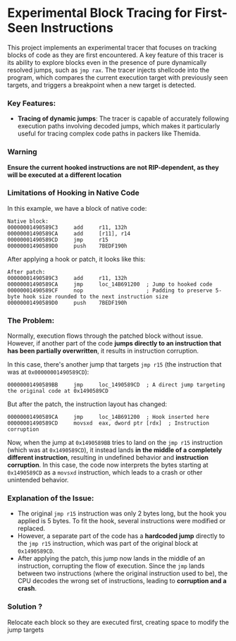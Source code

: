 

# Experimental Block Tracing for First-Seen Instructions

This project implements an experimental tracer that focuses on tracking blocks of code as they are first encountered. A key feature of this tracer is its ability to explore blocks even in the presence of pure dynamically resolved jumps, such as `jmp rax`. The tracer injects shellcode into the program, which compares the current execution target with previously seen targets, and triggers a breakpoint when a new target is detected.

### Key Features:
- **Tracing of dynamic jumps**: The tracer is capable of accurately following execution paths involving decoded jumps, which makes it particularly useful for tracing complex code paths in packers like Themida.

### Warning 
**Ensure the current hooked instructions are not RIP-dependent, as they will be executed at a different location**


### **Limitations of Hooking in Native Code**

In this example, we have a block of native code:

```
Native block:
00000001490589C3     add     r11, 132h
00000001490589CA     add     [r11], r14
00000001490589CD     jmp     r15
00000001490589D0     push    7BEDF190h
```

After applying a hook or patch, it looks like this:

```
After patch:
00000001490589C3     add     r11, 132h
00000001490589CA     jmp     loc_14B691200  ; Jump to hooked code
00000001490589CF     nop                    ; Padding to preserve 5-byte hook size rounded to the next instruction size
00000001490589D0     push    7BEDF190h
```

### **The Problem:**

Normally, execution flows through the patched block without issue. However, if another part of the code **jumps directly to an instruction that has been partially overwritten**, it results in instruction corruption. 

In this case, there's another jump that targets `jmp r15` (the instruction that was at `0x00000001490589CD`):

```
00000001490589BB     jmp     loc_1490589CD  ; A direct jump targeting the original code at 0x1490589CD
```

But after the patch, the instruction layout has changed:

```
00000001490589CA     jmp     loc_14B691200  ; Hook inserted here
00000001490589CD     movsxd  eax, dword ptr [rdx]  ; Instruction corruption
```

Now, when the jump at `0x1490589BB` tries to land on the `jmp r15` instruction (which was at `0x1490589CD`), it instead lands **in the middle of a completely different instruction**, resulting in undefined behavior and **instruction corruption**. In this case, the code now interprets the bytes starting at `0x1490589CD` as a `movsxd` instruction, which leads to a crash or other unintended behavior.

### **Explanation of the Issue:**

- The original `jmp r15` instruction was only 2 bytes long, but the hook you applied is 5 bytes. To fit the hook, several instructions were modified or replaced.
- However, a separate part of the code has a **hardcoded jump** directly to the `jmp r15` instruction, which was part of the original block at `0x1490589CD`.
- After applying the patch, this jump now lands in the middle of an instruction, corrupting the flow of execution. Since the `jmp` lands between two instructions (where the original instruction used to be), the CPU decodes the wrong set of instructions, leading to **corruption and a crash**.


### Solution ? 

Relocate each block so they are executed first, creating space to modify the jump targets